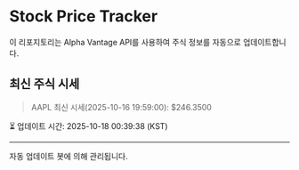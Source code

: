 
# Stock Price Tracker

이 리포지토리는 Alpha Vantage API를 사용하여 주식 정보를 자동으로 업데이트합니다.

## 최신 주식 시세
> AAPL 최신 시세(2025-10-16 19:59:00): $246.3500

⏳ 업데이트 시간: 2025-10-18 00:39:38 (KST)

---
자동 업데이트 봇에 의해 관리됩니다.
